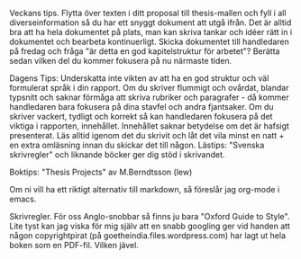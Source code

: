 Veckans tips. Flytta över texten i ditt proposal till thesis-mallen och fyll i all diverseinformation så du har ett snyggt dokument att utgå ifrån. Det är alltid bra att ha hela dokumentet på plats, man kan skriva tankar och idéer rätt in i dokumentet och bearbeta kontinuerligt.
Skicka dokumentet till handledaren på fredag och fråga "är detta en god kapitelstruktur för arbetet"? Berätta sedan vilken del du kommer fokusera på nu närmaste tiden.

Dagens Tips: Underskatta inte vikten av att ha en god struktur och väl formulerat språk i din rapport.
Om du skriver flummigt och ovårdat, blandar typsnitt och saknar förmåga att skriva rubriker och paragrafer - då kommer handledaren bara fokusera på dina stavfel och andra fjantsaker.
Om du skriver vackert, tydligt och korrekt så kan handledaren fokusera på det viktiga i rapporten, innehållet.
Innehållet saknar betydelse om det är hafsigt presenterat.
Läs alltid igenom det du skrivit och låt det vila minst en natt + en extra omläsning innan du skickar det till någon.
Lästips: "Svenska skrivregler" och liknande böcker ger dig stöd i skrivandet.

Boktips: "Thesis Projects" av M.Berndtsson (lew)

Om ni vill ha ett riktigt alternativ till markdown, så föreslår jag org-mode i emacs.

Skrivregler. För oss Anglo-snobbar så finns ju bara "Oxford Guide to Style". Lite tyst kan jag viska för mig själv att en snabb googling ger vid handen att någon copyrightpirat (på goetheindia.files.wordpress.com) har lagt ut hela boken som en PDF-fil. Vilken jävel.
